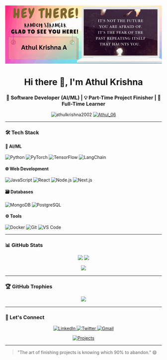 ![alt text](haha.gif)

<h1 align="center">Hi there 👋, I'm Athul Krishna</h1>
<h3 align="center">🚀 Software Developer (AI/ML) | 💡 Part-Time Project Finisher | 🧠 Full-Time Learner</h3>

<p align="center"> 
  <img src="https://komarev.com/ghpvc/?username=athulkrishna2002&label=Profile%20views&color=0e75b6&style=flat" alt="athulkrishna2002" /> 
  <a href="https://twitter.com/Athul_06" target="blank"><img src="https://img.shields.io/twitter/follow/Athul_06?logo=twitter&style=for-the-badge" alt="Athul_06" /></a>
</p>

---

### 🛠️ Tech Stack

#### 🤖 AI/ML
![Python](https://img.shields.io/badge/Python-3776AB?style=for-the-badge&logo=python&logoColor=white)
![PyTorch](https://img.shields.io/badge/PyTorch-EE4C2C?style=for-the-badge&logo=pytorch&logoColor=white)
![TensorFlow](https://img.shields.io/badge/TensorFlow-FF6F00?style=for-the-badge&logo=tensorflow&logoColor=white)
![LangChain](https://img.shields.io/badge/LangChain-FF8700?style=for-the-badge&logo=langchain&logoColor=white)

#### 🌐 Web Development
![JavaScript](https://img.shields.io/badge/JavaScript-F7DF1E?style=for-the-badge&logo=javascript&logoColor=black)
![React](https://img.shields.io/badge/React-61DAFB?style=for-the-badge&logo=react&logoColor=black)
![Node.js](https://img.shields.io/badge/Node.js-339933?style=for-the-badge&logo=node.js&logoColor=white)
![Next.js](https://img.shields.io/badge/Next.js-000000?style=for-the-badge&logo=nextdotjs&logoColor=white)

#### 🗃️ Databases
![MongoDB](https://img.shields.io/badge/MongoDB-47A248?style=for-the-badge&logo=mongodb&logoColor=white)
![PostgreSQL](https://img.shields.io/badge/PostgreSQL-4169E1?style=for-the-badge&logo=postgresql&logoColor=white)

#### ⚙️ Tools
![Docker](https://img.shields.io/badge/Docker-2496ED?style=for-the-badge&logo=docker&logoColor=white)
![Git](https://img.shields.io/badge/Git-F05032?style=for-the-badge&logo=git&logoColor=white)
![VS Code](https://img.shields.io/badge/VSCode-007ACC?style=for-the-badge&logo=visual-studio-code&logoColor=white)

---

### 📊 GitHub Stats

<p align="center">
  <img height="180em" src="https://github-readme-stats.vercel.app/api?username=athulkrishna2002&show_icons=true&theme=dark&hide_border=true&count_private=true" />
  <img height="180em" src="https://github-readme-stats.vercel.app/api/top-langs/?username=athulkrishna2002&layout=compact&theme=dark&hide_border=true" />
</p>

<p align="center">
  <img src="https://github-readme-streak-stats.herokuapp.com/?user=athulkrishna2002&theme=dark&hide_border=true" />
</p>

---

### 🏆 GitHub Trophies
<p align="center"> 
  <img src="https://github-profile-trophy.vercel.app/?username=athulkrishna2002&theme=onedark&no-frame=true&row=1&margin-w=15" />
</p>

---

### 🤝 Let's Connect
<p align="center">
  <a href="https://www.linkedin.com/in/athul-krishna-a-826146238/" target="_blank">
    <img src="https://img.shields.io/badge/LinkedIn-0A66C2?style=for-the-badge&logo=linkedin&logoColor=white" alt="LinkedIn"/>
  </a>
  <a href="https://x.com/Athul_06" target="_blank">
    <img src="https://img.shields.io/badge/Twitter-1DA1F2?style=for-the-badge&logo=twitter&logoColor=white" alt="Twitter"/>
  </a>
  <a href="mailto:athulkrishna8781@gmail.com" target="_blank">
    <img src="https://img.shields.io/badge/Gmail-D14836?style=for-the-badge&logo=gmail&logoColor=white" alt="Gmail"/>
  </a>
</p>

<p align="center">
  <a href="https://github.com/athulkrishna2002?tab=repositories" target="_blank">
    <img src="https://img.shields.io/badge/Check_My_Projects-4285F4?style=for-the-badge&logo=github&logoColor=white" alt="Projects"/>
  </a>
</p>

---

> "The art of finishing projects is knowing which 90% to abandon." 😄